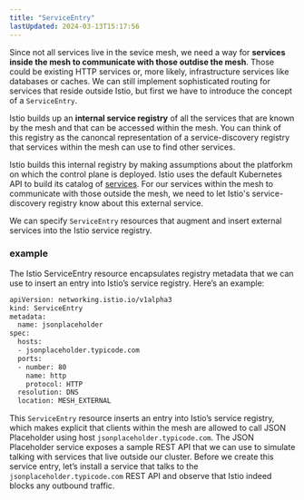 ```yaml
---
title: "ServiceEntry"
lastUpdated: 2024-03-13T15:17:56
---
```


Since not all services live in the sevice mesh, we need a way for **services inside the mesh to communicate with those outdise the mesh**. Those could be existing HTTP services or, more likely, infrastructure services like databases or caches. We can still implement sophisticated routing for services that reside outside Istio, but first we have to introduce the concept of a `ServiceEntry`.

Istio builds up an **internal service registry** of all the services that are known by the mesh and that can be accessed within the mesh. You can think of this registry as the canoncal representation of a service-discovery registry that services within the mesh can use to find other services.

Istio builds this internal registry by making assumptions about the platforkm on which the control plane is deployed. Istio uses the default Kubernetes API to build its catalog of [services](https://kubernetes.io/docs/concepts/services-networking/service). For our services within the mesh to communicate with those outside the mesh, we need to let Istio's service-discovery registry know about this external service.

We can specify `ServiceEntry` resources that augment and insert external services into the Istio service registry.

### example

The Istio ServiceEntry resource encapsulates registry metadata that we can use to insert an entry into Istio’s service registry. Here’s an example:

```bash
apiVersion: networking.istio.io/v1alpha3
kind: ServiceEntry
metadata:
  name: jsonplaceholder
spec:
  hosts:
  - jsonplaceholder.typicode.com
  ports:
  - number: 80
    name: http
    protocol: HTTP
  resolution: DNS
  location: MESH_EXTERNAL
```

This `ServiceEntry` resource inserts an entry into Istio’s service registry, which makes explicit that clients within the mesh are allowed to call JSON Placeholder using host `jsonplaceholder.typicode.com`. The JSON Placeholder service exposes a sample REST API that we can use to simulate talking with services that live outside our cluster. Before we create this service entry, let’s install a service that talks to the `jsonplaceholder.typicode.com` REST API and observe that Istio indeed blocks any outbound traffic.